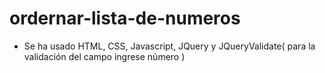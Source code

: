 # ordernar-lista-de-numeros

- Se ha usado HTML, CSS, Javascript, JQuery y JQueryValidate( para la validación del campo ingrese número )